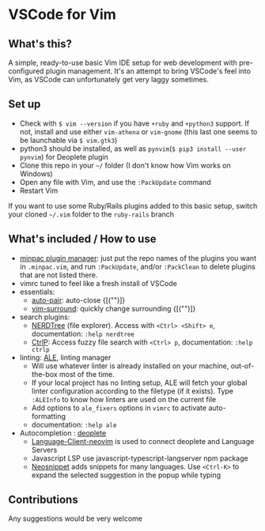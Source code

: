 # VSCode for Vim

## What's this?

A simple, ready-to-use basic Vim IDE setup for web development with pre-configured plugin management. It's an attempt to bring VSCode's feel into Vim, as VSCode can unfortunately get very laggy sometimes.

## Set up

* Check with `$ vim --version` if you have `+ruby` and `+python3` support. If not, install and use either `vim-athena` or `vim-gnome` (this last one seems to be launchable via `$ vim.gtk3`)
* python3 should be installed, as well as `pynvim`(`$ pip3 install --user pynvim`) for Deoplete plugin
* Clone this repo in your `~/` folder (I don't know how Vim works on Windows)
* Open any file with Vim, and use the `:PackUpdate` command
* Restart Vim

If you want to use some Ruby/Rails plugins added to this basic setup, switch your cloned `~/.vim` folder to the `ruby-rails` branch

## What's included / How to use

* [minpac plugin manager](https://github.com/k-takata/minpac): just put the repo names of the plugins you want in `.minpac.vim`, and run `:PackUpdate`, and/or `:PackClean` to delete plugins that are not listed there.
* vimrc tuned to feel like a fresh install of VSCode
* essentials:
  * [auto-pair](https://github.com/jiangmiao/auto-pairs): auto-close {[("")]}
  * [vim-surround](https://github.com/tpope/vim-surround): quickly change surrounding {[("")]}
* search plugins:
  * [NERDTree](https://github.com/scrooloose/nerdtree) (file explorer). Access with `<Ctrl> <Shift> e`, documentation: `:help nerdtree`
  * [CtrlP](https://github.com/ctrlpvim/ctrlp.vim): Access fuzzy file search with `<Ctrl> p`, documentation: `:help ctrlp`
* linting: [ALE](https://github.com/dense-analysis/ale), linting manager
  * Will use whatever linter is already installed on your machine, out-of-the-box most of the time.
  * If your local project has no linting setup, ALE will fetch your global linter configuration according to the filetype (if it exists). Type `:ALEInfo` to know how linters are used on the current file
  * Add options to `ale_fixers` options in `vimrc` to activate auto-formatting
  * documentation: `:help ale`
* Autocompletion : [deoplete](https://github.com/Shougo/deoplete.nvim)
  * [Language-Client-neovim](https://github.com/autozimu/LanguageClient-neovim) is used to connect deoplete and Language Servers
  * Javascript LSP use javascript-typescript-langserver npm package
  * [Neosnippet](https://github.com/Shougo/neosnippet.vim) adds snippets for many languages. Use `<Ctrl-K>` to expand the selected suggestion in the popup while typing

## Contributions

Any suggestions would be very welcome

